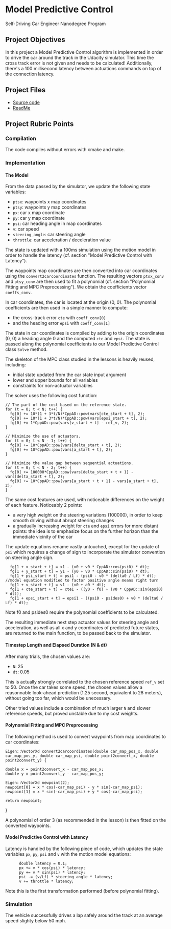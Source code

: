 # Model Predictive Control
Self-Driving Car Engineer Nanodegree Program

## Project Objectives

In this project a Model Predictive Control algorithm is implemented in order to drive the car around the track in the Udacity simulator. This time the cross track error is not given and needs to be calculated! Additionally, there's a 100 millisecond latency between actuations commands on top of the connection latency.

## Project Files

* [Source code](https://github.com/schambon77/CarND-MPC/tree/master/src)
* [ReadMe](https://github.com/schambon77/CarND-MPC/blob/master/README.md)

## Project Rubric Points

### Compilation

The code compiles without errors with cmake and make.

### Implementation

#### The Model

From the data passed by the simulator, we update the following state variables:

* `ptsx`: waypoints x map coordinates
* `ptsy`: waypoints y map coordinates
* `px`: car x map coordinate
* `py`: car y map coordinate
* `psi`: car heading angle in map coordinates
* `v`: car speed
* `steering_angle`: car steering angle
* `throttle`: car acceleration / deceleration value

The state is updated with a 100ms simulation using the motion model in order to handle the latency (cf. section "Model Predictive Control with Latency").

The waypoints map coordinates are then converted into car coordinates using the `convert2carcoordinates` function. The resulting vectors `ptsx_conv` and `ptsy_conv` are then used to fit a polynomial (cf. section "Polynomial Fitting and MPC Preprocessing"). We obtain the coefficients vector `coeffs_conv`.

In car coordinates, the car is located at the origin (0, 0). The polynomial coefficients are then used in a simple manner to compute:

* the cross-track error `cte` with `coeff_conv[0]`
* and the heading error `epsi` with `coeff_conv[1]`

The state in car coordinates is compiled by adding to the origin coordinates (0, 0) a heading angle 0 and the computed `cte` and `epsi`. The state is passed along the polynomial coefficients to our Model Predictive Control class `Solve` method. 

The skeleton of the MPC class studied in the lessons is heavily reused, including:

* initial state updated from the car state input argument 
* lower and upper bounds for all variables
* constraints for non-actuator variables

The solver uses the following cost function:

	// The part of the cost based on the reference state.
	for (t = 0; t < N; t++) {
	  fg[0] += 10*(1 + 3*t/N)*CppAD::pow(vars[cte_start + t], 2);
	  fg[0] += 10*(1 + 3*t/N)*CppAD::pow(vars[epsi_start + t], 2);
	  fg[0] += 1*CppAD::pow(vars[v_start + t] - ref_v, 2);
	}

	// Minimize the use of actuators.
	for (t = 0; t < N - 1; t++) {
	  fg[0] += 10*CppAD::pow(vars[delta_start + t], 2);
	  fg[0] += 10*CppAD::pow(vars[a_start + t], 2);
	}

	// Minimize the value gap between sequential actuations.
	for (t = 0; t < N - 2; t++) {
	  fg[0] += 100000*CppAD::pow(vars[delta_start + t + 1] - vars[delta_start + t], 2);
	  fg[0] += 10*CppAD::pow(vars[a_start + t + 1] - vars[a_start + t], 2);
	}

The same cost features are used, with noticeable differences on the weight of each feature. Noticeably 2 points:

* a very high weight on the steering variations (100000), in order to keep smooth driving without abrupt steering changes
* a gradually increasing weight for `cte` and `epsi` errors for more distant points: the idea is to emphasize focus on the further horizon than the immediate vicinity of the car

The update equations rename vastly untouched, except for the update of `psi` which requires a change of sign to incorporate the simulator convention on steering angle sign.

	  fg[1 + x_start + t] = x1 - (x0 + v0 * CppAD::cos(psi0) * dt);
	  fg[1 + y_start + t] = y1 - (y0 + v0 * CppAD::sin(psi0) * dt);
	  fg[1 + psi_start + t] = psi1 - (psi0 - v0 * (delta0 / Lf) * dt);  //model equation modified to factor positive angle means right turn
	  fg[1 + v_start + t] = v1 - (v0 + a0 * dt);
	  fg[1 + cte_start + t] = cte1 - ((y0 - f0) + (v0 * CppAD::sin(epsi0) * dt));
	  fg[1 + epsi_start + t] = epsi1 - ((psi0 - psides0) + v0 * (delta0 / Lf) * dt);

Note f0 and psides0 require the polynomial coefficients to be calculated.

The resulting immediate next step actuator values for steering angle and acceleration, as well as all x and y coordinates of predicted future states, are returned to the main function, to be passed back to the simulator.

#### Timestep Length and Elapsed Duration (N & dt)

After many trials, the chosen values are:

* `N`: 25
* `dt`: 0.05

This is actually strongly correlated to the chosen reference speed `ref_v` set to 50. Once the car takes some speed, the chosen values allow a reasonnable look-ahead prediction (1.25 second, equivalent to 28 meters), without going too far, which would be unecessary.

Other tried values include a combination of much larger `N` and slower reference speeds, but proved unstable due to my cost weights.

#### Polynomial Fitting and MPC Preprocessing

The following method is used to convert waypoints from map coordinates to car coordinates:

    Eigen::VectorXd convert2carcoordinates(double car_map_pos_x, double car_map_pos_y, double car_map_psi, double point2convert_x, double point2convert_y) {

    double x = point2convert_x - car_map_pos_x;
    double y = point2convert_y - car_map_pos_y;

    Eigen::VectorXd newpoint(2);
    newpoint[0] = x * cos(-car_map_psi) - y * sin(-car_map_psi);
    newpoint[1] = x * sin(-car_map_psi) + y * cos(-car_map_psi);

    return newpoint;
  }

A polynomial of order 3 (as recommended in the lesson) is then fitted on the converted waypoints.

#### Model Predictive Control with Latency

Latency is handled by the following piece of code, which updates the state variables `px`, `py`, `psi` and `v` with the motion model equations: 

          double latency = 0.1;
          px += v * cos(psi) * latency;
          py += v * sin(psi) * latency;
          psi -= (v/Lf) * steering_angle * latency;
          v += throttle * latency;

Note this is the first transformation performed (before polynomial fitting).

### Simulation

The vehicle successfully drives a lap safely around the track at an average speed slighty below 50 mph.
